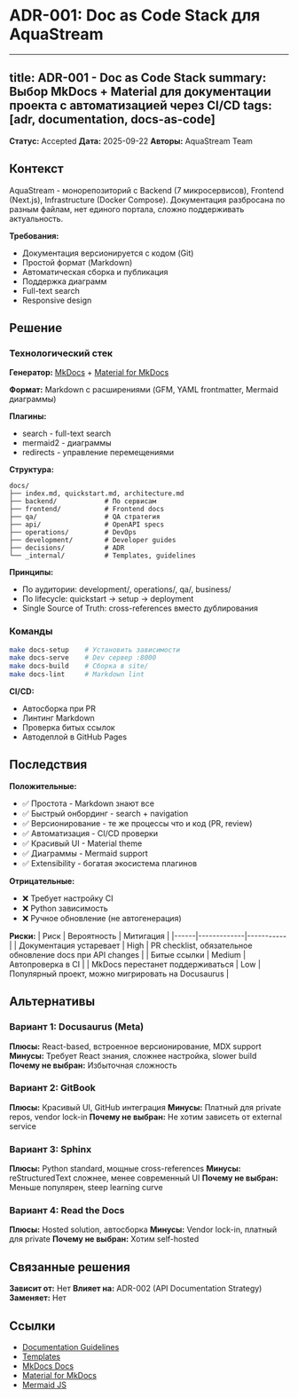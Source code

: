 # ADR-001: Doc as Code Stack для AquaStream

---
title: ADR-001 - Doc as Code Stack
summary: Выбор MkDocs + Material для документации проекта с автоматизацией через CI/CD
tags: [adr, documentation, docs-as-code]
---

**Статус:** Accepted
**Дата:** 2025-09-22
**Авторы:** AquaStream Team

## Контекст

AquaStream - монорепозиторий с Backend (7 микросервисов), Frontend (Next.js), Infrastructure (Docker Compose). Документация разбросана по разным файлам, нет единого портала, сложно поддерживать актуальность.

**Требования:**
- Документация версионируется с кодом (Git)
- Простой формат (Markdown)
- Автоматическая сборка и публикация
- Поддержка диаграмм
- Full-text search
- Responsive design

## Решение

### Технологический стек

**Генератор:** [MkDocs](https://www.mkdocs.org/) + [Material for MkDocs](https://squidfunk.github.io/mkdocs-material/)

**Формат:** Markdown с расширениями (GFM, YAML frontmatter, Mermaid диаграммы)

**Плагины:**
- search - full-text search
- mermaid2 - диаграммы
- redirects - управление перемещениями

**Структура:**
```
docs/
├── index.md, quickstart.md, architecture.md
├── backend/            # По сервисам
├── frontend/           # Frontend docs
├── qa/                 # QA стратегия
├── api/                # OpenAPI specs
├── operations/         # DevOps
├── development/        # Developer guides
├── decisions/          # ADR
└── _internal/          # Templates, guidelines
```

**Принципы:**
- По аудитории: development/, operations/, qa/, business/
- По lifecycle: quickstart → setup → deployment
- Single Source of Truth: cross-references вместо дублирования

### Команды

```bash
make docs-setup    # Установить зависимости
make docs-serve    # Dev сервер :8000
make docs-build    # Сборка в site/
make docs-lint     # Markdown lint
```

**CI/CD:**
- Автосборка при PR
- Линтинг Markdown
- Проверка битых ссылок
- Автодеплой в GitHub Pages

## Последствия

**Положительные:**
- ✅ Простота - Markdown знают все
- ✅ Быстрый онбординг - search + navigation
- ✅ Версионирование - те же процессы что и код (PR, review)
- ✅ Автоматизация - CI/CD проверки
- ✅ Красивый UI - Material theme
- ✅ Диаграммы - Mermaid support
- ✅ Extensibility - богатая экосистема плагинов

**Отрицательные:**
- ❌ Требует настройку CI
- ❌ Python зависимость
- ❌ Ручное обновление (не автогенерация)

**Риски:**
| Риск | Вероятность | Митигация |
|------|-------------|-----------|
| Документация устаревает | High | PR checklist, обязательное обновление docs при API changes |
| Битые ссылки | Medium | Автопроверка в CI |
| MkDocs перестанет поддерживаться | Low | Популярный проект, можно мигрировать на Docusaurus |

## Альтернативы

### Вариант 1: Docusaurus (Meta)
**Плюсы:** React-based, встроенное версионирование, MDX support
**Минусы:** Требует React знания, сложнее настройка, slower build
**Почему не выбран:** Избыточная сложность

### Вариант 2: GitBook
**Плюсы:** Красивый UI, GitHub интеграция
**Минусы:** Платный для private repos, vendor lock-in
**Почему не выбран:** Не хотим зависеть от external service

### Вариант 3: Sphinx
**Плюсы:** Python standard, мощные cross-references
**Минусы:** reStructuredText сложнее, менее современный UI
**Почему не выбран:** Меньше популярен, steep learning curve

### Вариант 4: Read the Docs
**Плюсы:** Hosted solution, автосборка
**Минусы:** Vendor lock-in, платный для private
**Почему не выбран:** Хотим self-hosted

## Связанные решения

**Зависит от:** Нет
**Влияет на:** ADR-002 (API Documentation Strategy)
**Заменяет:** Нет

## Ссылки

- [Documentation Guidelines](../_internal/documentation-guidelines.md)
- [Templates](../_internal/templates/README.md)
- [MkDocs Docs](https://www.mkdocs.org/)
- [Material for MkDocs](https://squidfunk.github.io/mkdocs-material/)
- [Mermaid JS](https://mermaid.js.org/)
